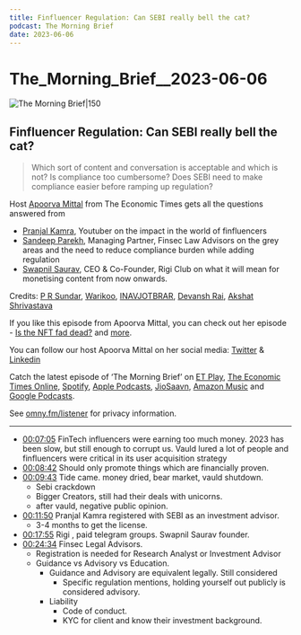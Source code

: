 ```yaml
---
title: Finfluencer Regulation: Can SEBI really bell the cat?
podcast: The Morning Brief
date: 2023-06-06
---
```

# The_Morning_Brief__2023-06-06

![The Morning Brief|150](https://www.omnycontent.com/d/clips/60b2e926-e5f8-4b90-a465-aef901163001/95fd7c59-790d-496e-bbde-aef901167fe4/beea1fde-dcfc-4d34-ae12-b01800bf35ea/image.jpg?t=1685991042&size=Large)

## Finfluencer Regulation: Can SEBI really bell the cat?

> 
> 
> Which sort of content and conversation is acceptable and which is not? Is compliance too cumbersome? Does SEBI need to make compliance easier before ramping up regulation? 

Host [Apoorva Mittal](https://economictimes.indiatimes.com/etreporter/author-apoorva-mittal-479254169.cms) from The Economic Times gets all the questions answered from 

- [Pranjal Kamra](https://www.instagram.com/pranjalkamra/?hl=en), Youtuber on the impact in the world of finfluencers
- [Sandeep Parekh](https://twitter.com/SandeepParekh), Managing Partner, Finsec Law Advisors on the grey areas and the need to reduce compliance burden while adding regulation 
- [Swapnil Saurav](https://www.linkedin.com/in/linkswapnil/?originalSubdomain=in), CEO & Co-Founder, Rigi Club on what it will mean for monetising content from now onwards. 

Credits: [P R Sundar](https://www.youtube.com/watch?v=QylKa5ulwuU), [Warikoo](https://www.youtube.com/watch?v=krwSDbuHWd4), [INAVJOTBRAR](https://www.youtube.com/shorts/4Uuoy_A4lTE), [Devansh Rai](https://www.youtube.com/shorts/nCuG3roB_DA), [Akshat Shrivastava](https://www.youtube.com/watch?v=S-ftZp4xTnk)

If you like this episode from Apoorva Mittal, you can check out her episode - [Is the NFT fad dead?](https://podcasts.google.com/feed/aHR0cHM6Ly93d3cub21ueWNvbnRlbnQuY29tL2QvcGxheWxpc3QvNjBiMmU5MjYtZTVmOC00YjkwLWE0NjUtYWVmOTAxMTYzMDAxLzk1ZmQ3YzU5LTc5MGQtNDk2ZS1iYmRlLWFlZjkwMTE2N2ZlNC84YWU1NDc2My05OTI1LTQwY2EtOGMzZC1hZWY5MDExNjdmZmIvcG9kY2FzdC5yc3M/episode/NzA2YjQ0NjUtNjQzNi00ZjI0LTlmNGUtYjAwZDAxM2MwYjYx?sa=X&ved=0CAUQkfYCahcKEwjogaykyqv_AhUAAAAAHQAAAAAQSQ) and [more](https://open.spotify.com/show/6PL5kfPbwURBEu6fHCVTOL?si=03b8de2d4581489f&nd=1).

You can follow our host Apoorva Mittal on her social media: [Twitter](https://twitter.com/Appy2209) & [Linkedin](https://www.linkedin.com/in/apoorva-mittal-b7376468/?originalSubdomain=in)

Catch the latest episode of ‘The Morning Brief’ on [ET Play](https://www.etplay.com/etplay), [The Economic Times Online](https://economictimes.indiatimes.com/podcast?from=mdr), [Spotify](https://open.spotify.com/show/6PL5kfPbwURBEu6fHCVTOL?si=26ec0fbfa7134fea), [Apple Podcasts](https://podcasts.apple.com/in/podcast/the-morning-brief/id1568661777), [JioSaavn](https://www.jiosaavn.com/shows/the-morning-brief/1/GNPiFQD2xpY_), [Amazon Music](https://music.amazon.in/podcasts/f378141f-9afb-495d-83da-9b08ec5047ac/the-morning-brief) and [Google Podcasts](https://podcasts.google.com/feed/aHR0cHM6Ly93d3cub21ueWNvbnRlbnQuY29tL2QvcGxheWxpc3QvNjBiMmU5MjYtZTVmOC00YjkwLWE0NjUtYWVmOTAxMTYzMDAxLzk1ZmQ3YzU5LTc5MGQtNDk2ZS1iYmRlLWFlZjkwMTE2N2ZlNC84YWU1NDc2My05OTI1LTQwY2EtOGMzZC1hZWY5MDExNjdmZmIvcG9kY2FzdC5yc3M?sa=X&ved=2ahUKEwi2gOG4la36AhUvjtgFHcdWDU8Q9sEGegQIARAC).

See [omny.fm/listener](https://omny.fm/listener) for privacy information.

----

- [00:07:05](obsidian://podnotes?episodeName=Finfluencer+Regulation%3A+Can+SEBI+really+bell+the+cat%3F&url=https%3A%2F%2Fwww.omnycontent.com%2Fd%2Fplaylist%2F60b2e926-e5f8-4b90-a465-aef901163001%2F95fd7c59-790d-496e-bbde-aef901167fe4%2F8ae54763-9925-40ca-8c3d-aef901167ffb%2Fpodcast.rss&time=425.942593) FinTech influencers were earning too much money. 2023 has been slow, but still enough to corrupt us. Vauld lured a lot of people and finfluencers were critical in its user acquisition strategy
- [00:08:42](obsidian://podnotes?episodeName=Finfluencer+Regulation%3A+Can+SEBI+really+bell+the+cat%3F&url=https%3A%2F%2Fwww.omnycontent.com%2Fd%2Fplaylist%2F60b2e926-e5f8-4b90-a465-aef901163001%2F95fd7c59-790d-496e-bbde-aef901167fe4%2F8ae54763-9925-40ca-8c3d-aef901167ffb%2Fpodcast.rss&time=522.330222) Should only promote things which are financially proven. 
- [00:09:43](obsidian://podnotes?episodeName=Finfluencer+Regulation%3A+Can+SEBI+really+bell+the+cat%3F&url=https%3A%2F%2Fwww.omnycontent.com%2Fd%2Fplaylist%2F60b2e926-e5f8-4b90-a465-aef901163001%2F95fd7c59-790d-496e-bbde-aef901167fe4%2F8ae54763-9925-40ca-8c3d-aef901167ffb%2Fpodcast.rss&time=583.655364) Tide came. money dried, bear market, vauld shutdown. 
	- Sebi crackdown
	- Bigger Creators, still had their deals with unicorns. 
	- after vauld, negative public opinion. 
- [00:11:50](obsidian://podnotes?episodeName=Finfluencer+Regulation%3A+Can+SEBI+really+bell+the+cat%3F&url=https%3A%2F%2Fwww.omnycontent.com%2Fd%2Fplaylist%2F60b2e926-e5f8-4b90-a465-aef901163001%2F95fd7c59-790d-496e-bbde-aef901167fe4%2F8ae54763-9925-40ca-8c3d-aef901167ffb%2Fpodcast.rss&time=710.490461) Pranjal Kamra registered with SEBI as an investment advisor. 
	- 3-4 months to get the license. 
- [00:17:55](obsidian://podnotes?episodeName=Finfluencer+Regulation%3A+Can+SEBI+really+bell+the+cat%3F&url=https%3A%2F%2Fwww.omnycontent.com%2Fd%2Fplaylist%2F60b2e926-e5f8-4b90-a465-aef901163001%2F95fd7c59-790d-496e-bbde-aef901167fe4%2F8ae54763-9925-40ca-8c3d-aef901167ffb%2Fpodcast.rss&time=1075.202091) Rigi , paid telegram groups.  Swapnil Saurav founder. 
- [00:24:34](obsidian://podnotes?episodeName=Finfluencer+Regulation%3A+Can+SEBI+really+bell+the+cat%3F&url=https%3A%2F%2Fwww.omnycontent.com%2Fd%2Fplaylist%2F60b2e926-e5f8-4b90-a465-aef901163001%2F95fd7c59-790d-496e-bbde-aef901167fe4%2F8ae54763-9925-40ca-8c3d-aef901167ffb%2Fpodcast.rss&time=1474.063481) Finsec Legal Advisors. 
	- Registration is needed for Research Analyst or Investment Advisor
	- Guidance vs Advisory vs Education. 
		- Guidance and Advisory are equivalent legally. Still considered 
			- Specific regulation mentions, holding yourself out publicly is considered advisory. 
		- Liability
			- Code of conduct. 
			- KYC for client and know their investment background. 